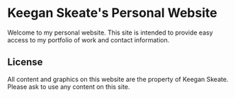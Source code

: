# Keegan Skeate's Personal Website

Welcome to my personal website. This site is intended to provide easy access to my portfolio of work and contact information.

## License

All content and graphics on this website are the property of Keegan Skeate. Please ask to use any content on this site.
